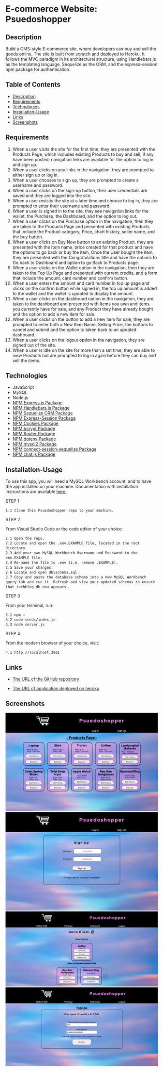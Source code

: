 # E-commerce Website: Psuedoshopper

## Description 

Build a CMS-style E-commerce site, where developers can buy and sell the goods online. The site is built from scratch and deployed to Heroku. It follows the MVC paradigm in its architectural structure, using Handlebars.js as the templating language, Sequelize as the ORM, and the express-session npm package for authentication.


## Table of Contents
- [Description](#description)
- [Requirements](#requirements)
- [Technologies](#technologies)
- [Installation-Usage](#installation-usage)
- [Links](#links)
- [Screenshots](#screenshots)


## Requirements

1. When a user visits the site for the first time, they are presented with the Products Page, which includes existing Products to buy and sell, if any have been posted; navigation links are available for the option to log in and sign up.
2. When a user clicks on any links in the navigation, they are prompted to either sign up or log in.
3. When a user chooses to sign up, they are prompted to create a username and password.
4. When a user clicks on the sign-up button, their user credentials are saved and they are logged into the site.
5. When a user revisits the site at a later time and choose to log in, they are prompted to enter their username and password.
6. When a user is signed in to the site, they see navigation links for the wallet, the Purchase, the Dashboard, and the option to log out.
7. When a user clicks on the Purchase option in the navigation, then they are taken to the Products Page and presented with existing Products that include the Product category, Price, chart history, seller name, and the buy button.
8. When a user clicks on Buy Now button to an existing Product, they are presented with the Item name, price created for that product and have the options to go back or buy the item, Once the User bought the item, they are presented with the Congratulations title and have the options to Go back to Dashboard and option to go Back to Products page.
9. When a user clicks on the Wallet option in the navigation, then they are taken to the Top Up Page and presented with current credits, and  a form that include the amount, card number and confirm button.
10. When a user enters the amount and card number in top up page and clicks on the confirm button while signed in, the top up amount is added to the wallet and the wallet is updated to display the amount.
11. When a user clicks on the dashboard option in the navigation, they are taken to the dashboard and presented with Items you own and items you currently have for sale, and any Product they have already bought and the option to add a new item for sale.
12. When a user clicks on the button to add a new item for sale, they are prompted to enter both a New Item Name, Selling Price, the buttons to cancel and submit and the option to taken back to an updated dashboard.
13. When a user clicks on the logout option in the navigation, they are signed out of the site.
14. When a user is idle on the site for more than a set time, they are able to view Products but are prompted to log in again before they can buy and sell the items.


## Technologies

- JavaScript
- MySQL
- Node.js
- [NPM Express.js Package](https://www.npmjs.com/package/express)
- [NPM Handlebars.js Package](https://www.npmjs.com/package/handlebars)
- [NPM Sequelize ORM Package](https://www.npmjs.com/package/sequelize)
- [NPM Express-Session Package](https://www.npmjs.com/package/express-session)
- [NPM Cookies Package](https://www.npmjs.com/package/cookies)
- [NPM bcrypt Package](https://www.npmjs.com/package/bcrypt)
- [NPM Router Package](https://www.npmjs.com/package/router)
- [NPM dotenv Package](https://www.npmjs.com/package/dotenv)
- [NPM mysql2 Package](https://www.npmjs.com/package/mysql2)
- [NPM connect-session-sequelize Package](https://www.npmjs.com/package/connect-session-sequelize?activeTab=versions)
- [NPM chat.js Package](https://www.npmjs.com/package/chart.js/v/2.7.3)

## Installation-Usage

To use this app, you will need a MySQL Workbench account, and to have the app installed on your machine. Documentation with installation instructions are available [here.](https://dev.mysql.com/doc/workbench/en/wb-installing.html) 

STEP 1

    1.1 Clone this Psuedoshopper repo to your machine.

STEP 2

From Visual Studio Code or the code editor of your choice:

    2.1 Open the repo.  
    2.2 Locate and open the .env.EXAMPLE file, located in the root directory.
    2.3 Add your own MySQL Workbench Username and Password to the env.EXAMPLE file.
    2.4 Re-name the file to .env (i.e. remove .EXAMPLE).
    2.5 Save your changes.
    2.6 Locate and open db\schema.sql.
    2.7 Copy and paste the database schema into a new MySQL Workbench query tab and run it. Refresh and view your updated schemas to ensure that techblog_db now appears.

STEP 3

From your terminal, run:

    3.1 npm i
    3.2 node seeds/index.js
    3.3 node server.js

STEP 4

From the modern browser of your choice, visit:

    4.1 http://localhost:3001

## Links

* [The URL of the GitHub repository](https://github.com/Thomas21119/PsuedoShopper.git)

* [The URL of application deployed on heroku](https://psuedoshopper.herokuapp.com/)



## Screenshots 
![Psuedoshopper](./public/images/homepage.png)
![Psuedoshopper](./public/images/signuppage.png)
![Psuedoshopper](./public/images/dashboard.png)
![Psuedoshopper](./public/images/walletpage.png)
